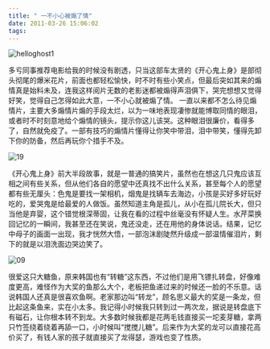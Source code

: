 ```yaml
---
title: " 一不小心被煽了情"
date: 2011-03-26 15:06:02
tags:
---
```


![](../../../images/2011/03/p898693266.jpg "helloghost1") 

多亏同事推荐电影给我的时候没有剧透，只当这部车太贤的《开心鬼上身》是部彻头彻尾的爆米花片，前面也都轻松愉快，时不时有些小笑点，但最后突如其来的煽情真是始料未及，连我这样阅片无数的老影迷都被煽得声泪俱下，哭完想想又觉得好笑，觉得自己怎得如此大意，一不小心就被煽了情。 一直以来都不怎么待见煽情片，主要大多煽情片煽的手段太烂，以为一味地表现凄惨就能博取同情的眼泪，或者时不时刻意地给个煽情的镜头，提示你这儿该哭。这种眼泪很廉价，看得多了，自然就免疫了。一部有技巧的煽情片懂得让你笑中带泪，泪中带笑，懂得先卸下你的防备，然后再玩你个措手不及。 

![](../../../images/2011/03/19.jpg "19") 

《开心鬼上身》前大半段故事，就是一普通的搞笑片，虽然也在想这几只鬼应该互相之间有些关系，但从他们各自的愿望中还真找不出什么关系，甚至每个人的愿望都有些无厘头：色鬼是要找一架相机，烟鬼是找辆车去海边，小孩是买好多好玩好吃的，爱哭鬼是给最爱的人做饭。虽然知道主角是孤儿，从小在孤儿院长大，但只当他是弃婴，这个错觉根深蒂固，让我在看的过程中丝毫没有怀疑人生。水芹菜换回记忆的一瞬间，我甚至还在笑说，鬼还没走，还在用他的身体说话。结果，记忆中母子的画面一出现，我才恍然大悟，一部泡沫剧陡然升级成一部温情催泪片，剩下的就是以泪洗面边哭边笑了。 

![](../../../images/2011/03/09.jpg "09") 

很爱这只大糖鱼，原来韩国也有“转糖”这东西，不过他们是用飞镖扎转盘，好像难度更高，难怪作为大奖的鱼那么大个，老板把鱼递过来的时候还一脸的不乐意。话说韩国人还真是很喜欢鱼啊。老家那边叫“转龙”，顾名思义最大的奖是一条龙，但比起这条鱼来，实在小太多。我记得小时候我只转到过一两次龙，据说是转盘底下有磁石，让你根本转不到龙。大多数时候我都是花两毛钱直接买一坨麦芽糖，拿两只竹签绕着绕着再舔一口，小时候叫“搅搅儿糖”。后来作为大奖的龙可以直接花高价买了，有钱人家的孩子就直接买了龙得瑟，游戏也变了性质。